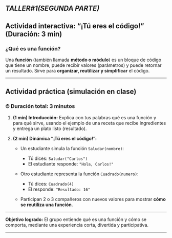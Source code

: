 ##  ***TALLER#1(SEGUNDA PARTE)***


##  **Actividad interactiva: “¡Tú eres el código!” (Duración: 3 min)**

###  ¿Qué es una función?

Una **función** (también llamada **método o módulo**) es un bloque de código que tiene un nombre, puede recibir valores (parámetros) y puede retornar un resultado. Sirve para **organizar, reutilizar y simplificar** el código.

---

##  **Actividad práctica (simulación en clase)**

### ⏱ Duración total: 3 minutos

1. **(1 min) Introducción:**
   Explica con tus palabras qué es una función y para qué sirve, usando el ejemplo de una receta que recibe ingredientes y entrega un plato listo (resultado).

2. **(2 min) Dinámica “¡Tú eres el código!”:**

   * Un estudiante simula la función `Saludar(nombre)`:

     * Tú dices: `Saludar("Carlos")`
     * El estudiante responde: `"Hola, Carlos!"`

   * Otro estudiante representa la función `Cuadrado(numero)`:

     * Tú dices: `Cuadrado(4)`
     * Él responde: `"Resultado: 16"`

   * Participan 2 o 3 compañeros con nuevos valores para mostrar **cómo se reutiliza una función**.

---

 **Objetivo logrado:**
El grupo entiende qué es una función y cómo se comporta, mediante una experiencia corta, divertida y participativa.

---



